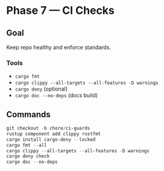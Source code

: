 # Phase 7 — CI Checks

## Goal
Keep repo healthy and enforce standards.

### Tools
- `cargo fmt`
- `cargo clippy --all-targets --all-features -D warnings`
- `cargo deny` (optional)
- `cargo doc --no-deps` (docs build)

## Commands
```powershell
git checkout -b chore/ci-guards
rustup component add clippy rustfmt
cargo install cargo-deny --locked
cargo fmt --all
cargo clippy --all-targets --all-features -D warnings
cargo deny check
cargo doc --no-deps
```
